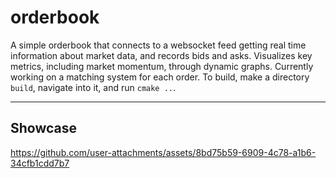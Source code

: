 # orderbook

A simple orderbook that connects to a websocket feed getting real time information about market data, and records bids and asks. Visualizes key metrics, including market momentum, through dynamic graphs. Currently working on a matching system for each order. To build, make a directory `build`, navigate into it, and run `cmake ..`.
___
## Showcase



https://github.com/user-attachments/assets/8bd75b59-6909-4c78-a1b6-34cfb1cdd7b7

